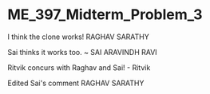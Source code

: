 # ME_397_Midterm_Problem_3

I think the clone works! 
RAGHAV SARATHY

Sai thinks it works too. ~ SAI ARAVINDH RAVI

Ritvik concurs with Raghav and Sai! - Ritvik

Edited Sai's comment
RAGHAV SARATHY